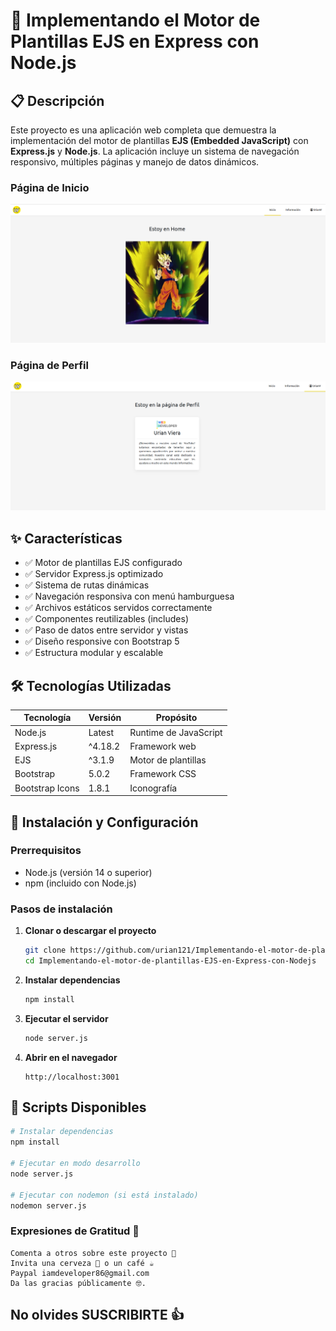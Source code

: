 # 🚀 Implementando el Motor de Plantillas EJS en Express con Node.js

## 📋 Descripción

Este proyecto es una aplicación web completa que demuestra la implementación del motor de plantillas **EJS (Embedded JavaScript)** con **Express.js** y **Node.js**. La aplicación incluye un sistema de navegación responsivo, múltiples páginas y manejo de datos dinámicos.

### Página de Inicio
![Página Home](https://raw.githubusercontent.com/urian121/imagenes-proyectos-github/master/pagina-home-ejs-node.png)

### Página de Perfil
![Página Perfil](https://raw.githubusercontent.com/urian121/imagenes-proyectos-github/master/pagina-perfil-ejs-node.png)

## ✨ Características

- ✅ Motor de plantillas EJS configurado
- ✅ Servidor Express.js optimizado
- ✅ Sistema de rutas dinámicas
- ✅ Navegación responsiva con menú hamburguesa
- ✅ Archivos estáticos servidos correctamente
- ✅ Componentes reutilizables (includes)
- ✅ Paso de datos entre servidor y vistas
- ✅ Diseño responsive con Bootstrap 5
- ✅ Estructura modular y escalable

## 🛠️ Tecnologías Utilizadas

| Tecnología | Versión | Propósito |
|------------|---------|----------|
| Node.js | Latest | Runtime de JavaScript |
| Express.js | ^4.18.2 | Framework web |
| EJS | ^3.1.9 | Motor de plantillas |
| Bootstrap | 5.0.2 | Framework CSS |
| Bootstrap Icons | 1.8.1 | Iconografía |


## 🚀 Instalación y Configuración

### Prerrequisitos
- Node.js (versión 14 o superior)
- npm (incluido con Node.js)

### Pasos de instalación

1. **Clonar o descargar el proyecto**
   ```bash
   git clone https://github.com/urian121/Implementando-el-motor-de-plantillas-EJS-en-Express-con-Nodejs.git
   cd Implementando-el-motor-de-plantillas-EJS-en-Express-con-Nodejs
   ```

2. **Instalar dependencias**
   ```bash
   npm install
   ```

3. **Ejecutar el servidor**
   ```bash
   node server.js
   ```

4. **Abrir en el navegador**
   ```
   http://localhost:3001
   ```

## 🔧 Scripts Disponibles

```bash
# Instalar dependencias
npm install

# Ejecutar en modo desarrollo
node server.js

# Ejecutar con nodemon (si está instalado)
nodemon server.js
```

### Expresiones de Gratitud 🎁

    Comenta a otros sobre este proyecto 📢
    Invita una cerveza 🍺 o un café ☕
    Paypal iamdeveloper86@gmail.com
    Da las gracias públicamente 🤓.

## No olvides SUSCRIBIRTE 👍
